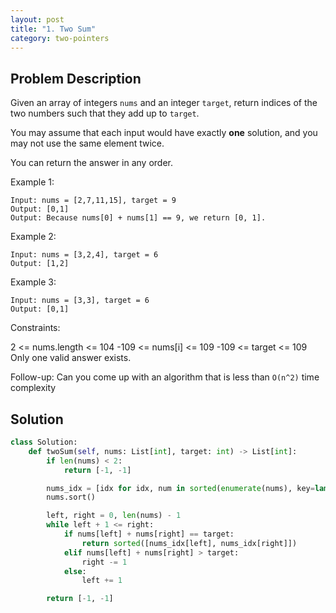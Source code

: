 ```yaml
---
layout: post
title: "1. Two Sum"
category: two-pointers
---
```


## Problem Description

Given an array of integers `nums` and an integer `target`, return indices of the two numbers such that they add up to `target`.

You may assume that each input would have exactly **one** solution, and you may not use the same element twice.

You can return the answer in any order.

 
Example 1:

```
Input: nums = [2,7,11,15], target = 9
Output: [0,1]
Output: Because nums[0] + nums[1] == 9, we return [0, 1].
```

Example 2:

```
Input: nums = [3,2,4], target = 6
Output: [1,2]
```

Example 3:

```
Input: nums = [3,3], target = 6
Output: [0,1]
```

Constraints:

2 <= nums.length <= 104
-109 <= nums[i] <= 109
-109 <= target <= 109
Only one valid answer exists.
 

Follow-up: Can you come up with an algorithm that is less than `O(n^2)` time complexity

## Solution

```python
class Solution:
    def twoSum(self, nums: List[int], target: int) -> List[int]:
        if len(nums) < 2:
            return [-1, -1]

        nums_idx = [idx for idx, num in sorted(enumerate(nums), key=lambda x: x[1])]
        nums.sort()

        left, right = 0, len(nums) - 1
        while left + 1 <= right:
            if nums[left] + nums[right] == target:
                return sorted([nums_idx[left], nums_idx[right]])
            elif nums[left] + nums[right] > target:
                right -= 1
            else:
                left += 1

        return [-1, -1]
```
